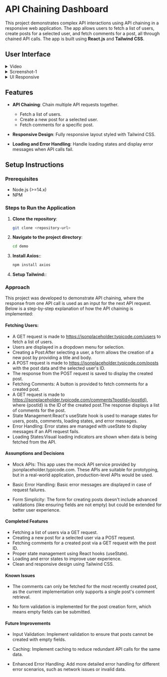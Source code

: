 # API Chaining Dashboard

This project demonstrates complex API interactions using API chaining in a responsive web application. The app allows users to fetch a list of users, create posts for a selected user, and fetch comments for a post, all through chained API calls. The app is built using **React.js** and **Tailwind CSS**.

## User Interface 


<details>
  <summary> Video </summary>
 

https://github.com/user-attachments/assets/579c332f-b608-45d3-9024-5e64a931e602



  </details>
<details>
<summary> Screenshot-1 </summary>
  
<img width="1435" alt="Screenshot 2024-10-03 at 7 39 33 PM" src="https://github.com/user-attachments/assets/11cf84e5-c236-4df3-b89d-19ffc0fb0f7f">
</details>
<details>
<summary> UI Responsive</summary>
<img width="1137" alt="Screenshot 2024-10-03 at 7 46 36 PM" src="https://github.com/user-attachments/assets/deccde41-ac96-4ce9-a56a-ddc5815ce8a0">


</details>

## Features

- **API Chaining**: Chain multiple API requests together.
  - Fetch a list of users.
  - Create a new post for a selected user.
  - Fetch comments for a specific post.
  
- **Responsive Design**: Fully responsive layout styled with Tailwind CSS.
  
- **Loading and Error Handling**: Handle loading states and display error messages when API calls fail.

## Setup Instructions

### Prerequisites

- Node.js (>=14.x)
- NPM 

### Steps to Run the Application

1. **Clone the repository**:
   ```bash
   git clone <repository-url>

2. **Navigate to the project directory**:
   ```bash
   cd demo

3. **Install Axios:**:
   ```bash
   npm install axios

4. **Setup Tailwind:**:
  

### Approach

This project was developed to demonstrate API chaining, where the response from one API call is used as an input for the next API request. Below is a step-by-step explanation of how the API chaining is implemented:

#### Fetching Users:

 - A GET request is made to https://jsonplaceholder.typicode.com/users to fetch a list of users.
 - Users are displayed in a dropdown menu for selection.
 - Creating a Post:After selecting a user, a form allows the creation of a new post by providing a title and body.
 - A POST request is made to https://jsonplaceholder.typicode.com/posts with the post data and the selected user's ID.
 - The response from the POST request is saved to display the created post.
 - Fetching Comments: A button is provided to fetch comments for a created post.
 - A GET request is made to https://jsonplaceholder.typicode.com/comments?postId={postId}, where {postId} is the ID of the created post.The response displays a list of comments for the post.
- State Management:React's useState hook is used to manage states for users, posts, comments, loading states, and error messages.
- Error Handling: Error states are managed with useState to display messages if an API request fails.
- Loading States:Visual loading indicators are shown when data is being fetched from the API.

 #### Assumptions and Decisions
 - Mock APIs: This app uses the mock API service provided by jsonplaceholder.typicode.com. These APIs are suitable for prototyping, but in a real-world application, production-level APIs would be used.

- Basic Error Handling: Basic error messages are displayed in case of request failures.

- Form Simplicity: The form for creating posts doesn't include advanced validations (like ensuring fields are not empty) but could be extended for better user experience.

#### Completed Features
- Fetching a list of users via a GET request.
- Creating a new post for a selected user via a POST request.
- Fetching comments for a created post via a GET request with the post ID.
- Proper state management using React hooks (useState).
- Loading and error states to improve user experience.
- Clean and responsive design using Tailwind CSS.

  
#### Known Issues
- The comments can only be fetched for the most recently created post, as the current implementation only supports a single post's comment retrieval.

- No form validation is implemented for the post creation form, which means empty fields can be submitted.

#### Future Improvements
- Input Validation: Implement validation to ensure that posts cannot be created with empty fields.

- Caching: Implement caching to reduce redundant API calls for the same data.

- Enhanced Error Handling: Add more detailed error handling for different error scenarios, such as network issues or invalid data.



